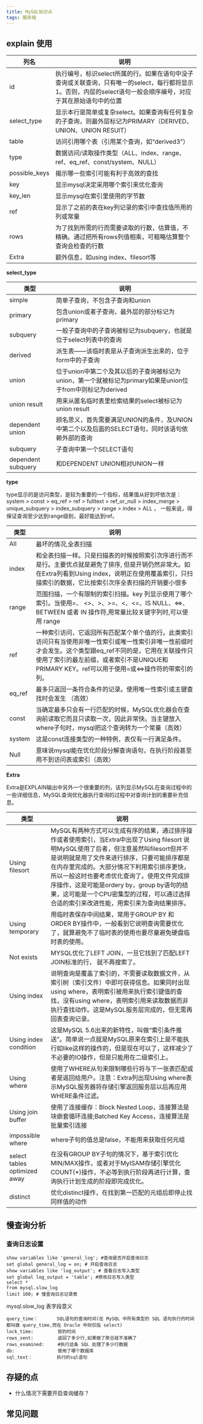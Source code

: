 ```yaml
---
title: MySQL知识点 
tags: 服务端 
---
```


## explain 使用

|列名 |说明|
|---|---|
id |    执行编号，标识select所属的行。如果在语句中没子查询或关联查询，只有唯一的select，每行都将显示1。否则，内层的select语句一般会顺序编号，对应于其在原始语句中的位置
select_type |    显示本行是简单或复杂select。如果查询有任何复杂的子查询，则最外层标记为PRIMARY（DERIVED、UNION、UNION RESUlT）
table |    访问引用哪个表（引用某个查询，如“derived3”）
type |    数据访问/读取操作类型（ALL、index、range、ref、eq_ref、const/system、NULL）
possible_keys |    揭示哪一些索引可能有利于高效的查找
key |    显示mysql决定采用哪个索引来优化查询
key_len |    显示mysql在索引里使用的字节数
ref |    显示了之前的表在key列记录的索引中查找值所用的列或常量
rows |    为了找到所需的行而需要读取的行数，估算值，不精确。通过把所有rows列值相乘，可粗略估算整个查询会检查的行数
Extra |    额外信息，如using index、filesort等


**select_type**

|类型|说明|
|---|---|
simple |	简单子查询，不包含子查询和union
primary |	包含union或者子查询，最外层的部分标记为primary
subquery |	一般子查询中的子查询被标记为subquery，也就是位于select列表中的查询
derived |	派生表——该临时表是从子查询派生出来的，位于form中的子查询
union |	位于union中第二个及其以后的子查询被标记为union，第一个就被标记为primary如果是union位于from中则标记为derived
union result |	用来从匿名临时表里检索结果的select被标记为union result
dependent union |	顾名思义，首先需要满足UNION的条件，及UNION中第二个以及后面的SELECT语句，同时该语句依赖外部的查询
subquery |	子查询中第一个SELECT语句
dependent subquery |	和DEPENDENT UNION相对UNION一样


**type**

type显示的是访问类型，是较为重要的一个指标，结果值从好到坏依次是：
system > const > eq_ref > ref > fulltext > ref_or_null > index_merge > unique_subquery > index_subquery > range > index > ALL ，
一般来说，得保证查询至少达到range级别，最好能达到ref。


|类型 |	说明|
|---|---|
All 	|最坏的情况,全表扫描
index 	|和全表扫描一样。只是扫描表的时候按照索引次序进行而不是行。主要优点就是避免了排序, 但是开销仍然非常大。如在Extra列看到Using index，说明正在使用覆盖索引，只扫描索引的数据，它比按索引次序全表扫描的开销要小很多
range 	|范围扫描，一个有限制的索引扫描。key 列显示使用了哪个索引。当使用=、 <>、>、>=、<、<=、IS NULL、<=>、BETWEEN 或者 IN 操作符,用常量比较关键字列时,可以使用 range
ref 	|一种索引访问，它返回所有匹配某个单个值的行。此类索引访问只有当使用非唯一性索引或唯一性索引非唯一性前缀时才会发生。这个类型跟eq_ref不同的是，它用在关联操作只使用了索引的最左前缀，或者索引不是UNIQUE和PRIMARY KEY。ref可以用于使用=或<=>操作符的带索引的列。
eq_ref 	|最多只返回一条符合条件的记录。使用唯一性索引或主键查找时会发生 （高效）
const 	|当确定最多只会有一行匹配的时候，MySQL优化器会在查询前读取它而且只读取一次，因此非常快。当主键放入where子句时，mysql把这个查询转为一个常量（高效）
system 	|这是const连接类型的一种特例，表仅有一行满足条件。
Null 	|意味说mysql能在优化阶段分解查询语句，在执行阶段甚至用不到访问表或索引（高效）

**Extra**

Extra是EXPLAIN输出中另外一个很重要的列，该列显示MySQL在查询过程中的一些详细信息，MySQL查询优化器执行查询的过程中对查询计划的重要补充信息。

|类型 |	说明|
|---|---|
Using filesort |	MySQL有两种方式可以生成有序的结果，通过排序操作或者使用索引，当Extra中出现了Using filesort 说明MySQL使用了后者，但注意虽然叫filesort但并不是说明就是用了文件来进行排序，只要可能排序都是在内存里完成的。大部分情况下利用索引排序更快，所以一般这时也要考虑优化查询了。使用文件完成排序操作，这是可能是ordery by，group by语句的结果，这可能是一个CPU密集型的过程，可以通过选择合适的索引来改进性能，用索引来为查询结果排序。
Using temporary |	用临时表保存中间结果，常用于GROUP BY 和 ORDER BY操作中，一般看到它说明查询需要优化了，就算避免不了临时表的使用也要尽量避免硬盘临时表的使用。
Not exists |	MYSQL优化了LEFT JOIN，一旦它找到了匹配LEFT JOIN标准的行， 就不再搜索了。
Using index 	|说明查询是覆盖了索引的，不需要读取数据文件，从索引树（索引文件）中即可获得信息。如果同时出现using where，表明索引被用来执行索引键值的查找，没有using where，表明索引用来读取数据而非执行查找动作。这是MySQL服务层完成的，但无需再回表查询记录。
Using index condition 	|这是MySQL 5.6出来的新特性，叫做“索引条件推送”。简单说一点就是MySQL原来在索引上是不能执行如like这样的操作的，但是现在可以了，这样减少了不必要的IO操作，但是只能用在二级索引上。
Using where |	使用了WHERE从句来限制哪些行将与下一张表匹配或者是返回给用户。注意：Extra列出现Using where表示MySQL服务器将存储引擎返回服务层以后再应用WHERE条件过滤。
Using join buffer |	使用了连接缓存：Block Nested Loop，连接算法是块嵌套循环连接;Batched Key Access，连接算法是批量索引连接
impossible where 	|where子句的值总是false，不能用来获取任何元组
select tables optimized away |	在没有GROUP BY子句的情况下，基于索引优化MIN/MAX操作，或者对于MyISAM存储引擎优化COUNT(*)操作，不必等到执行阶段再进行计算，查询执行计划生成的阶段即完成优化。
distinct |	优化distinct操作，在找到第一匹配的元组后即停止找同样值的动作


## 慢查询分析

### 查询日志设置

```mysql
show variables like 'general_log'; #查询是否开启查询日志
set global general_log = on; # 开启查询日志
show variables like 'log_output'; # 查看日志写入类型
set global log_output = 'table'; #修改日志写入类型
select *
from mysql.slow_log
limit 100; # 慢查询日志记录表
```

mysql.slow_log 表字段意义

```
query_time：       SQL语句的查询时间(在 MySQL 中所有类型的 SQL 语句执行的时间都叫做 query_time,而在 Oracle 中则仅指 select)
lock_time:         锁的时间
rows_sent:         返回了多少行,如果做了聚合就不准确了
rows_examined:     #执行这条 SQL 处理了多少行数据
db:                使用了哪个数据库
sql_text：         执行的sql语句
```

## 存疑的点

- 什么情况下需要开启查询缓存？

## 常见问题